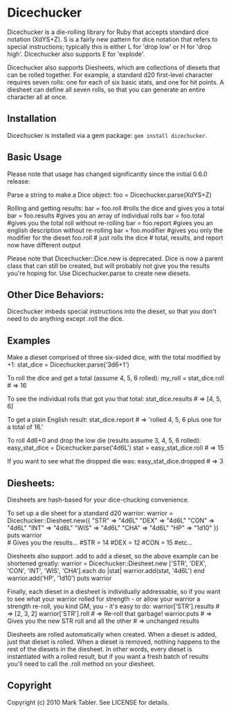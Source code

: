 Dicechucker
===========

Dicechucker is a die-rolling library for Ruby that accepts standard
dice notation (XdYS+Z). S is a fairly new pattern for dice notation
that refers to special instructions; typically this is either L for
'drop low' or H for 'drop high'. Dicechucker also supports E for
'explode'. 

Dicechucker also supports Diesheets, which are collections of diesets
that can be rolled together. For example, a standard d20 first-level
character requires seven rolls: one for each of six basic stats, and
one for hit points. A diesheet can define all seven rolls, so that
you can generate an entire character all at once.


Installation
------------
Dicechucker is installed via a gem package: `gem install dicechucker`.

Basic Usage
-----------

Please note that usage has changed significantly since the initial
0.6.0 release:

Parse a string to make a Dice object:
    foo = Dicechucker.parse(XdYS+Z)

Rolling and getting results:
    bar = foo.roll  #rolls the dice and gives you a total
    bar = foo.results  #gives you an array of individual rolls
    bar = foo.total #gives you the total roll without re-rolling
    bar = foo.report  #gives you an english description without re-rolling
    bar = foo.modifier  #gives you only the modifier for the dieset
    foo.roll  # just rolls the dice
              # total, results, and report now have different output

Please note that Dicechucker::Dice.new is deprecated. Dice is now a
parent class that can still be created, but will probably not give you
the results you're hoping for. Use Dicechucker.parse to create new diesets.

Other Dice Behaviors:
-------------------

Dicechucker imbeds special instructions into the dieset, so that you
don't need to do anything except .roll the dice. 

Examples
------
Make a dieset comprised of three six-sided dice, with the total
modified by +1:
    stat_dice = Dicechucker.parse('3d6+1')

To roll the dice and get a total (assume 4, 5, 6 rolled):
    my_roll = stat_dice.roll  # => 16

To see the individual rolls that got you that total:
    stat_dice.results # => [4, 5, 6]

To get a plain English result:
    stat_dice.report # => 'rolled 4, 5, 6 plus one for a total of 16.'

To roll 4d6+0 and drop the low die (results assume 3, 4, 5, 6 rolled):
    easy_stat_dice = Dicechucker.parse('4d6L')
    stat = easy_stat_dice.roll  # => 15 

If you want to see what the dropped die was:
    easy_stat_dice.dropped # => 3

Diesheets:
----------

Diesheets are hash-based for your dice-chucking convenience. 

To set up a die sheet for a standard d20 warrior:
    warrior = Dicechucker::Diesheet.new({
        "STR" => "4d6L"
        "DEX" => "4d6L"
        "CON" => "4d6L"
        "INT" => "4d6L"
        "WIS" => "4d6L"
        "CHA" => "4d6L"
        "HP"  => "1d10" })
    puts warrior  
        # Gives you the results...
        #STR = 14
        #DEX = 12
        #CON = 15
        #etc...

Diesheets also support .add to add a dieset, so the above example can
be shortened greatly:
    warrior = Dicechucker::Diesheet.new
    ['STR', 'DEX', 'CON', 'INT', 'WIS', 'CHA'].each do |stat|
      warrior.add(stat, '4d6L')
    end
    warrior.add('HP', '1d10')
    puts warrior

Finally, each dieset in a diesheet is individually addressable, so if
you want to see what your warrior rolled for strength - or allow your
warrior a strength re-roll, you kind GM, you - it's easy to do:
    warrior['STR'].results  # => [2, 3, 2]
    warrior['STR'].roll     # => Re-roll that garbage!
    warrior.puts   # => Gives you the new STR roll and all the other
                   # => unchanged results
    

Diesheets are rolled automatically when created. When a dieset is
added, just that dieset is rolled. When a dieset is removed, nothing
happens to the rest of the diesets in the diesheet. In other words,
every dieset is instantiated with a rolled result, but if you want a
fresh batch of results you'll need to call the .roll method on your 
diesheet.


Copyright
---------

Copyright (c) 2010 Mark Tabler. See LICENSE for details.
